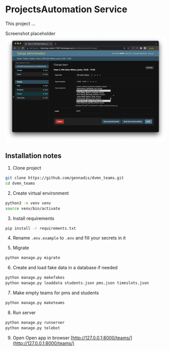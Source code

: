 # ProjectsAutomation Service

This project ...

Screenshot placeholder ![Screenshot](Screenshot.png)

## Installation notes
1. Clone project
```bash
git clone https://github.com/gennadis/dvmn_teams.git
cd dvmn_teams
```

2. Create virtual environment
```bash
python3 -m venv venv
source venv/bin/activate
```

3. Install requirements
```bash
pip install -r requirements.txt
```

4. Rename `.env.example` to `.env` and fill your secrets in it

5. Migrate
```bash
python manage.py migrate
```

6. Create and load fake data in a database if needed
```bash
python manage.py makefakes
python manage.py loaddata students.json pms.json timeslots.json
```

7. Make empty teams for pms and students
```bash
python manage.py maketeams
```

8. Run server
```bash
python manage.py runserver
python manage.py telebot
```

9. Open
Open app in browser [http://127.0.0.1:8000/teams/](http://127.0.0.1:8000/teams/)
